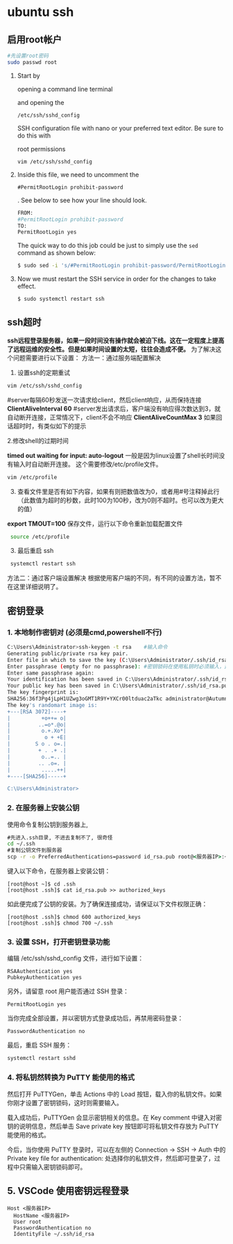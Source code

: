 

# ubuntu ssh

## 启用**root**帐户

```bash
#先设置root密码
sudo passwd root

```

1. Start by

   opening a command line terminal

   and opening the

   ```
   /etc/ssh/sshd_config
   ```

   SSH configuration file with nano or your preferred text editor. Be sure to do this with

   root permissions

   ```
   vim /etc/ssh/sshd_config
   ```

2. Inside this file, we need to uncomment the

   ```
   #PermitRootLogin prohibit-password
   ```

   . See below to see how your line should look.

   ```bash
   FROM:
   #PermitRootLogin prohibit-password
   TO:
   PermitRootLogin yes
   ```

   The quick way to do this job could be just to simply use the `sed` command as shown below:

   ```bash
   $ sudo sed -i 's/#PermitRootLogin prohibit-password/PermitRootLogin yes/' /etc/ssh/sshd_config
   ```

3. Now we must restart the SSH service in order for the changes to take effect.

   ```bash
   $ sudo systemctl restart ssh
   ```

## ssh超时

**ssh远程登录服务器，如果一段时间没有操作就会被迫下线。这在一定程度上提高了远程运维的安全性。但是如果时间设置的太短，往往会造成不便。**
为了解决这个问题需要进行以下设置：
方法一：通过服务端配置解决

1. 设置ssh的定期重试

``` bash
vim /etc/ssh/sshd_config 
```

#server每隔60秒发送一次请求给client，然后client响应，从而保持连接
**ClientAliveInterval 60**
#server发出请求后，客户端没有响应得次数达到3，就自动断开连接，正常情况下，client不会不响应
**ClientAliveCountMax 3**
如果回话超时时，有类似如下的提示

2.修改shell的过期时间

**timed out waiting for input: auto-logout**
一般是因为linux设置了shell长时间没有输入时自动断开连接。
这个需要修改/etc/profile文件。

``` bash
vim /etc/profile
```

3. 查看文件里是否有如下内容，如果有则把数值改为0，或者用#号注释掉此行（此数值为超时的秒数，此时100为100秒，改为0则不超时。也可以改为更大的值）

**export TMOUT=100**
保存文件，运行以下命令重新加载配置文件

``` bash
 source /etc/profile
```

3.  最后重启 ssh

```bash
 systemctl restart ssh
```

方法二：通过客户端设置解决
根据使用客户端的不同，有不同的设置方法，暂不在这里详细说明了。

## 密钥登录

### 1. 本地制作密钥对 (必须是cmd,powershell不行)

```bash
C:\Users\Administrator>ssh-keygen -t rsa    #输入命令
Generating public/private rsa key pair.
Enter file in which to save the key (C:\Users\Administrator/.ssh/id_rsa): #这里直接回车默认
Enter passphrase (empty for no passphrase):	#密钥锁码在使用私钥时必须输入，这样就可以保护私钥不被盗用。当然，也可以留空，实现无密码登录。
Enter same passphrase again:
Your identification has been saved in C:\Users\Administrator/.ssh/id_rsa.
Your public key has been saved in C:\Users\Administrator/.ssh/id_rsa.pub.
The key fingerprint is:
SHA256:36f3Pg4jLpH1UZwg3oGMT1R9Y+YXCr00ltduac2aTkc administrator@Autumn
The key's randomart image is:
+---[RSA 3072]----+
|          +o++= o|
|         ..=o*.@o|
|          o.+.Xo*|
|           o + +E|
|        S o . o=.|
|         + . .+ .|
|          o..=.. |
|         .. .o=. |
|          .....++|
+----[SHA256]-----+

C:\Users\Administrator>
```

### 2. 在服务器上安装公钥

使用命令复制公钥到服务器上,

``` cmd 
#先进入.ssh目录, 不进去复制不了, 很奇怪
cd ~/.ssh
#复制公钥文件到服务器
scp -r -o PreferredAuthentications=password id_rsa.pub root@<服务器IP>:~/.ssh/id_rsa.pub
```

键入以下命令，在服务器上安装公钥：

```
[root@host ~]$ cd .ssh
[root@host .ssh]$ cat id_rsa.pub >> authorized_keys
```

如此便完成了公钥的安装。为了确保连接成功，请保证以下文件权限正确：

```
[root@host .ssh]$ chmod 600 authorized_keys
[root@host .ssh]$ chmod 700 ~/.ssh
```

### 3. 设置 SSH，打开密钥登录功能

编辑 /etc/ssh/sshd_config 文件，进行如下设置：

```
RSAAuthentication yes
PubkeyAuthentication yes
```

另外，请留意 root 用户能否通过 SSH 登录：

```
PermitRootLogin yes
```

当你完成全部设置，并以密钥方式登录成功后，再禁用密码登录：

```
PasswordAuthentication no
```

最后，重启 SSH 服务：

```bash
systemctl restart sshd
```

### 4. 将私钥然转换为 PuTTY 能使用的格式

然后打开 PuTTYGen，单击 Actions 中的 Load 按钮，载入你的私钥文件。如果你刚才设置了密钥锁码，这时则需要输入。

载入成功后，PuTTYGen 会显示密钥相关的信息。在 Key comment 中键入对密钥的说明信息，然后单击 Save private key 按钮即可将私钥文件存放为 PuTTY 能使用的格式。

今后，当你使用 PuTTY 登录时，可以在左侧的 Connection -> SSH -> Auth 中的 Private key file for authentication: 处选择你的私钥文件，然后即可登录了，过程中只需输入密钥锁码即可。

## 5. VSCode 使用密钥远程登录

``` config
Host <服务器IP>
  HostName <服务器IP>
  User root
  PasswordAuthentication no
  IdentityFile ~/.ssh/id_rsa
```
